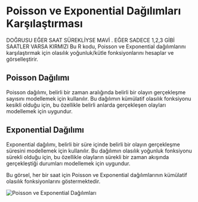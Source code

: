 # Poisson ve Exponential Dağılımları Karşılaştırması
DOĞRUSU EĞER SAAT SÜREKLİYSE MAVİ . EĞER SADECE 1,2,3 GİBİ SAATLER VARSA KIRMIZI
Bu R kodu, Poisson ve Exponential dağılımlarını karşılaştırmak için olasılık yoğunluk/kütle fonksiyonlarını hesaplar ve görselleştirir.

## Poisson Dağılımı

Poisson dağılımı, belirli bir zaman aralığında belirli bir olayın gerçekleşme sayısını modellemek için kullanılır. Bu dağılımın kümülatif olasılık fonksiyonu kesikli olduğu için, bu özellikle belirli anlarda gerçekleşen olayları modellemek için uygundur.

## Exponential Dağılımı

Exponential dağılımı, belirli bir süre içinde belirli bir olayın gerçekleşme süresini modellemek için kullanılır. Bu dağılımın olasılık yoğunluk fonksiyonu sürekli olduğu için, bu özellikle olayların sürekli bir zaman akışında gerçekleştiği durumları modellemek için uygundur.

Bu görsel, her bir saat için Poisson ve Exponential dağılımlarının kümülatif olasılık fonksiyonlarını göstermektedir.

![Poisson ve Exponential Dağılımları](https://github.com/yusufburak-2004/poissoncalculation/assets/145719589/29d78fa4-3c38-4f2e-8240-2d324b674ccc)
